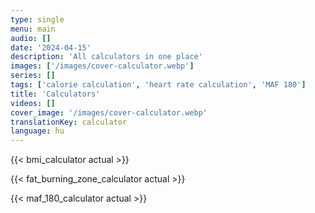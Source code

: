 ```yaml
---
type: single
menu: main
audio: []
date: '2024-04-15'
description: 'All calculators in one place'
images: ['/images/cover-calculator.webp']
series: []
tags: ['calorie calculation', 'heart rate calculation', 'MAF 180']
title: 'Calculators'
videos: []
cover_image: '/images/cover-calculator.webp'
translationKey: calculator
language: hu
---
```



{{< bmi_calculator actual >}}

{{< fat_burning_zone_calculator actual >}}

{{< maf_180_calculator actual >}}

